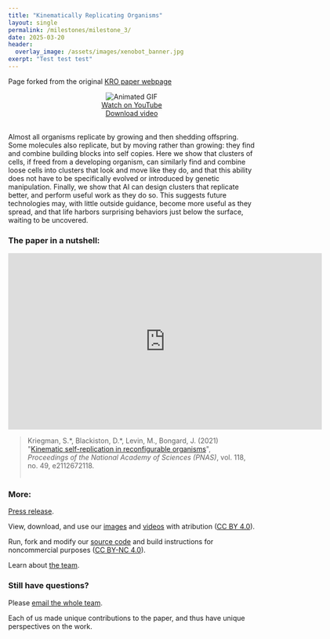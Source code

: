 ```yaml
---
title: "Kinematically Replicating Organisms"
layout: single
permalink: /milestones/milestone_3/
date: 2025-03-20
header:
  overlay_image: /assets/images/xenobot_banner.jpg
exerpt: "Test test test"
---
```


Page forked from the original [KRO paper webpage](https://krorgs.github.io/) <br>

<div style="text-align: center;">
    <img src="https://krorgs.github.io/gifs/X3summary.gif" alt="Animated GIF"><br>
    <a href="https://youtu.be/zuo2DP72vKQ">Watch on YouTube</a>
    <br>
    <a href="https://drive.google.com/file/d/1mQvgId9WKX5cfZM8jqmWDsyFNG9usZDL/view)">Download video</a>
</div>
<br>

Almost all organisms replicate by growing and then shedding offspring.
Some molecules also replicate, but by moving rather than growing: they find and combine building blocks into self copies.
Here we show that clusters of cells, if freed from a developing organism,
can similarly find and combine loose cells into clusters that look and move like they do,
and that this ability does not have to be specifically evolved or introduced by genetic manipulation.
Finally, we show that AI can design clusters that replicate better, and perform useful work as they do so.
This suggests future technologies may, with little outside guidance, become more useful as they spread, and that
life harbors surprising behaviors just below the surface, waiting to be uncovered.

### **The paper in a nutshell:**
<iframe width="640" height="360" src="https://www.youtube.com/embed/-tKlIZXHiOo" frameborder="0" allowfullscreen></iframe>

<!-- ### **Press conference:**

Wed Dec 1, 12-1pm EST. Register [here](https://harvard.zoom.us/webinar/register/WN_0EfTB6z4RJuAP-l7zgNZWQ). -->

> Kriegman, S.\*, Blackiston, D.\*, Levin, M., Bongard, J. (2021)  <br>
> "[Kinematic self-replication in reconfigurable organisms](https://www.pnas.org/content/118/49/e2112672118)",  <br>
> _Proceedings of the National Academy of Sciences (PNAS)_, vol. 118, no. 49, e2112672118. <!-- pp. ??-??. -->
<br><br>

### **More:**

[Press release](https://www.uvm.edu/news/story/team-builds-first-living-robots-can-reproduce).

View, download, and use our [images](https://krorgs.github.io/images) and [videos](https://krorgs.github.io/videos)
with atribution ([CC BY 4.0](http://creativecommons.org/licenses/by/4.0/)).

Run, fork and modify our [source code](https://krorgs.github.io/code) and build instructions for noncommercial purposes ([CC BY-NC 4.0](https://creativecommons.org/licenses/by-nc/4.0/)).

Learn about [the team](https://krorgs.github.io/team).

### **Still have questions?**

Please [email the whole team](mailto:sam.kriegman@northwestern.edu,Douglas.Blackiston@tufts.edu,Michael.Levin@tufts.edu,josh.bongard@uvm.edu).

Each of us made unique contributions to the paper, and thus have unique perspectives on the work.

<br><br><br>
